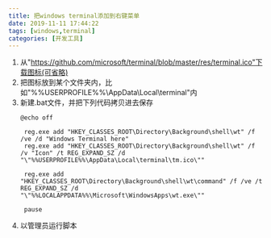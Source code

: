```yaml
---
title: 把windows terminal添加到右键菜单
date: 2019-11-11 17:44:22
tags: [windows,terminal]
categories: [开发工具]
---
```


1. 从"https://github.com/microsoft/terminal/blob/master/res/terminal.ico"下载图标(可省略)
2. 把图标放到某个文件夹内，比如"%%USERPROFILE%%\AppData\Local\terminal\"内
3. 新建.bat文件，并把下列代码拷贝进去保存
   ```
   @echo off

    reg.exe add "HKEY_CLASSES_ROOT\Directory\Background\shell\wt" /f /ve /d "Windows Terminal here"
    reg.exe add "HKEY_CLASSES_ROOT\Directory\Background\shell\wt" /f /v "Icon" /t REG_EXPAND_SZ /d "\"%%USERPROFILE%%\AppData\Local\terminal\tm.ico\""

    reg.exe add "HKEY_CLASSES_ROOT\Directory\Background\shell\wt\command" /f /ve /t REG_EXPAND_SZ /d "\"%%LOCALAPPDATA%%\Microsoft\WindowsApps\wt.exe\""

    pause
   ```
4. 以管理员运行脚本
